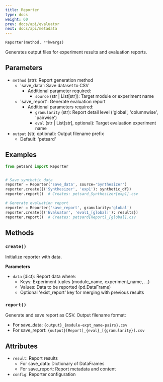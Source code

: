 ```yaml
---
title: Reporter
type: docs
weight: 60
prev: docs/api/evaluator
next: docs/api/metadata
---
```



```python
Reporter(method, **kwargs)
```

Generates output files for experiment results and evaluation reports.

## Parameters

- `method` (str): Report generation method
  - 'save_data': Save dataset to CSV
    - Additional parameter required:
      - `source` (str | List[str]): Target module or experiment name
  - 'save_report': Generate evaluation report
    - Additional parameters required:
      - `granularity` (str): Report detail level ('global', 'columnwise', 'pairwise')
      - `eval` (str | List[str], optional): Target evaluation experiment name
- `output` (str, optional): Output filename prefix
  - Default: 'petsard'

## Examples

```python
from petsard import Reporter


# Save synthetic data
reporter = Reporter('save_data', source='Synthesizer')
reporter.create({('Synthesizer', 'exp1'): synthetic_df})
reporter.report()  # Creates: petsard_Synthesizer[exp1].csv

# Generate evaluation report
reporter = Reporter('save_report', granularity='global')
reporter.create({('Evaluator', 'eval1_[global]'): results})
reporter.report()  # Creates: petsard[Report]_[global].csv
```

## Methods

### `create()`

Initialize reporter with data.

**Parameters**

- `data` (dict): Report data where:
  - Keys: Experiment tuples (module_name, experiment_name, ...)
  - Values: Data to be reported (pd.DataFrame)
  - Optional 'exist_report' key for merging with previous results

### `report()`

Generate and save report as CSV. Output filename format:
- For save_data: `{output}_{module-expt_name-pairs}.csv`
- For save_report: `{output}[Report]_{eval}_[{granularity}].csv`

## Attributes
- `result`: Report results
  - For save_data: Dictionary of DataFrames
  - For save_report: Report metadata and content
- `config`: Reporter configuration
